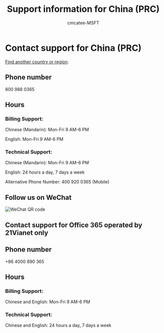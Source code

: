 ﻿---                                
title: Support information for China (PRC)
author: cmcatee-MSFT
ms.author: cmcatee
manager: mnirkhe
audience: Admin
ms.topic: reference
ms.service: o365-administration
localization_priority: Normal
description: Learn how to contact support for your country or region.
ROBOTS: NOINDEX, NOFOLLOW
---

# Contact support for China (PRC)

[Find another country or region](../contact-support-for-business-products.md).

## Phone number
800 988 0365

## Hours
### Billing Support:

Chinese (Mandarin): Mon-Fri 9 AM-6 PM

English: Mon-Fri 9 AM-6 PM

### Technical Support:

Chinese (Mandarin): Mon-Fri 9 AM-6 PM

English: 24 hours a day, 7 days a week

Alternative Phone Number: 400 920 0365 (Mobile)

## Follow us on WeChat
![WeChat QR code](/media/4d8fe09c-1a11-4cd8-be4c-75add8dccddd.jpg)

## Contact support for Office 365 operated by 21Vianet only
## Phone number
+86 4000 890 365

## Hours
### Billing Support:

Chinese and English: Mon-Fri 9 AM-6 PM

### Technical Support:

Chinese and English: 24 hours a day, 7 days a week